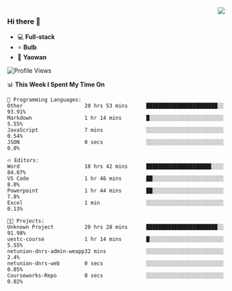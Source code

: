 <img  align="right" src="https://github-readme-stats.vercel.app/api?username=LolipopJ&show_icons=true&count_private=true&hide_title=true&include_all_commits=true&theme=vue">

### Hi there 👋

- :computer: **Full-stack**
- :star: **Bulb**
- :pill: **Yaowan**

<!--START_SECTION:waka-->
![Profile Views](http://img.shields.io/badge/Profile%20Views-10-blue)

📊 **This Week I Spent My Time On** 

```text
💬 Programming Languages: 
Other                    20 hrs 53 mins      ███████████████████████░░   93.91% 
Markdown                 1 hr 14 mins        █░░░░░░░░░░░░░░░░░░░░░░░░   5.55% 
JavaScript               7 mins              ░░░░░░░░░░░░░░░░░░░░░░░░░   0.54% 
JSON                     0 secs              ░░░░░░░░░░░░░░░░░░░░░░░░░   0.0%

🔥 Editors: 
Word                     18 hrs 42 mins      █████████████████████░░░░   84.07% 
VS Code                  1 hr 46 mins        ██░░░░░░░░░░░░░░░░░░░░░░░   8.0% 
Powerpoint               1 hr 44 mins        ██░░░░░░░░░░░░░░░░░░░░░░░   7.8% 
Excel                    1 min               ░░░░░░░░░░░░░░░░░░░░░░░░░   0.13%

🐱‍💻 Projects: 
Unknown Project          20 hrs 28 mins      ███████████████████████░░   91.98% 
uestc-course             1 hr 14 mins        █░░░░░░░░░░░░░░░░░░░░░░░░   5.55% 
netunion-dnrs-admin-weapp32 mins             ░░░░░░░░░░░░░░░░░░░░░░░░░   2.4% 
netunion-dnrs-web        0 secs              ░░░░░░░░░░░░░░░░░░░░░░░░░   0.05% 
Courseworks-Repo         0 secs              ░░░░░░░░░░░░░░░░░░░░░░░░░   0.02%

```


<!--END_SECTION:waka-->
